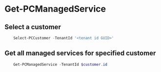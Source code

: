 # Get-PCManagedService #

## Select a customer ##

```powershell
    Select-PCCustomer -TenantId '<tenant id GUID>'
```

## Get all managed services for specified customer ##

```powershell
    Get-PCManagedService -TenantId $customer.id
```
